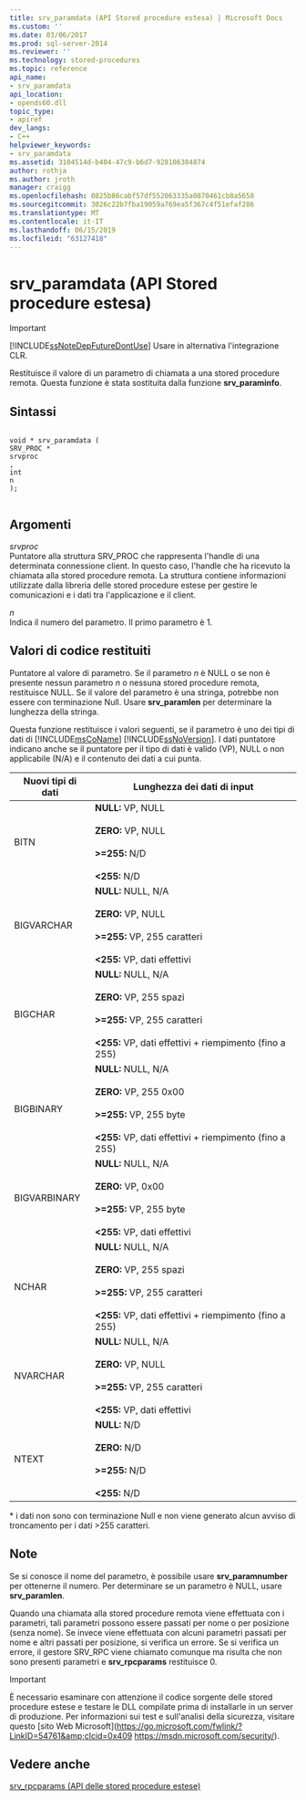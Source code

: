 ```yaml
---
title: srv_paramdata (API Stored procedure estesa) | Microsoft Docs
ms.custom: ''
ms.date: 03/06/2017
ms.prod: sql-server-2014
ms.reviewer: ''
ms.technology: stored-procedures
ms.topic: reference
api_name:
- srv_paramdata
api_location:
- opends60.dll
topic_type:
- apiref
dev_langs:
- C++
helpviewer_keywords:
- srv_paramdata
ms.assetid: 3104514d-b404-47c9-b6d7-928106384874
author: rothja
ms.author: jroth
manager: craigg
ms.openlocfilehash: 0825b86cabf57df552063335a0870461cb8a5658
ms.sourcegitcommit: 3026c22b7fba19059a769ea5f367c4f51efaf286
ms.translationtype: MT
ms.contentlocale: it-IT
ms.lasthandoff: 06/15/2019
ms.locfileid: "63127418"
---
```

# <a name="srvparamdata-extended-stored-procedure-api"></a>srv_paramdata (API Stored procedure estesa)
    
> [!IMPORTANT]  
>  [!INCLUDE[ssNoteDepFutureDontUse](../../includes/ssnotedepfuturedontuse-md.md)] Usare in alternativa l'integrazione CLR.  
  
 Restituisce il valore di un parametro di chiamata a una stored procedure remota. Questa funzione è stata sostituita dalla funzione **srv_paraminfo**.  
  
## <a name="syntax"></a>Sintassi  
  
```  
  
void * srv_paramdata (  
SRV_PROC *  
srvproc  
,  
int  
n   
);  
  
```  
  
## <a name="arguments"></a>Argomenti  
 *srvproc*  
 Puntatore alla struttura SRV_PROC che rappresenta l'handle di una determinata connessione client. In questo caso, l'handle che ha ricevuto la chiamata alla stored procedure remota. La struttura contiene informazioni utilizzate dalla libreria delle stored procedure estese per gestire le comunicazioni e i dati tra l'applicazione e il client.  
  
 *n*  
 Indica il numero del parametro. Il primo parametro è 1.  
  
## <a name="returns"></a>Valori di codice restituiti  
 Puntatore al valore di parametro. Se il parametro *n* è NULL o se non è presente nessun parametro *n* o nessuna stored procedure remota, restituisce NULL. Se il valore del parametro è una stringa, potrebbe non essere con terminazione Null. Usare **srv_paramlen** per determinare la lunghezza della stringa.  
  
 Questa funzione restituisce i valori seguenti, se il parametro è uno dei tipi di dati di [!INCLUDE[msCoName](../../includes/msconame-md.md)] [!INCLUDE[ssNoVersion](../../includes/ssnoversion-md.md)]. I dati puntatore indicano anche se il puntatore per il tipo di dati è valido (VP), NULL o non applicabile (N/A) e il contenuto dei dati a cui punta.  
  
|Nuovi tipi di dati|Lunghezza dei dati di input|  
|--------------------|-----------------------|  
|BITN|**NULL:** VP, NULL<br /><br /> **ZERO:** VP, NULL<br /><br /> **>=255:** N/D<br /><br /> **<255:** N/D|  
|BIGVARCHAR|**NULL:** NULL, N/A<br /><br /> **ZERO:** VP, NULL<br /><br /> **>=255:** VP, 255 caratteri<br /><br /> **<255:** VP, dati effettivi|  
|BIGCHAR|**NULL:** NULL, N/A<br /><br /> **ZERO:** VP, 255 spazi<br /><br /> **>=255:** VP, 255 caratteri<br /><br /> **<255:** VP, dati effettivi + riempimento (fino a 255)|  
|BIGBINARY|**NULL:** NULL, N/A<br /><br /> **ZERO:** VP, 255 0x00<br /><br /> **>=255:** VP, 255 byte<br /><br /> **<255:** VP, dati effettivi + riempimento (fino a 255)|  
|BIGVARBINARY|**NULL:** NULL, N/A<br /><br /> **ZERO:** VP, 0x00<br /><br /> **>=255:** VP, 255 byte<br /><br /> **<255:** VP, dati effettivi|  
|NCHAR|**NULL:** NULL, N/A<br /><br /> **ZERO:** VP, 255 spazi<br /><br /> **>=255:** VP, 255 caratteri<br /><br /> **<255:** VP, dati effettivi + riempimento (fino a 255)|  
|NVARCHAR|**NULL:** NULL, N/A<br /><br /> **ZERO:** VP, NULL<br /><br /> **>=255:** VP, 255 caratteri<br /><br /> **<255:** VP, dati effettivi|  
|NTEXT|**NULL:** N/D<br /><br /> **ZERO:** N/D<br /><br /> **>=255:** N/D<br /><br /> **\<255:** N/D|  
  
 \*   i dati non sono con terminazione Null e non viene generato alcun avviso di troncamento per i dati >255 caratteri.  
  
## <a name="remarks"></a>Note  
 Se si conosce il nome del parametro, è possibile usare **srv_paramnumber** per ottenerne il numero. Per determinare se un parametro è NULL, usare **srv_paramlen**.  
  
 Quando una chiamata alla stored procedure remota viene effettuata con i parametri, tali parametri possono essere passati per nome o per posizione (senza nome). Se invece viene effettuata con alcuni parametri passati per nome e altri passati per posizione, si verifica un errore. Se si verifica un errore, il gestore SRV_RPC viene chiamato comunque ma risulta che non sono presenti parametri e **srv_rpcparams** restituisce 0.  
  
> [!IMPORTANT]  
>  È necessario esaminare con attenzione il codice sorgente delle stored procedure estese e testare le DLL compilate prima di installarle in un server di produzione. Per informazioni sui test e sull'analisi della sicurezza, visitare questo [sito Web Microsoft](https://go.microsoft.com/fwlink/?LinkID=54761&amp;clcid=0x409 https://msdn.microsoft.com/security/).  
  
## <a name="see-also"></a>Vedere anche  
 [srv_rpcparams &#40;API delle stored procedure estese&#41;](srv-rpcparams-extended-stored-procedure-api.md)  
  
  
